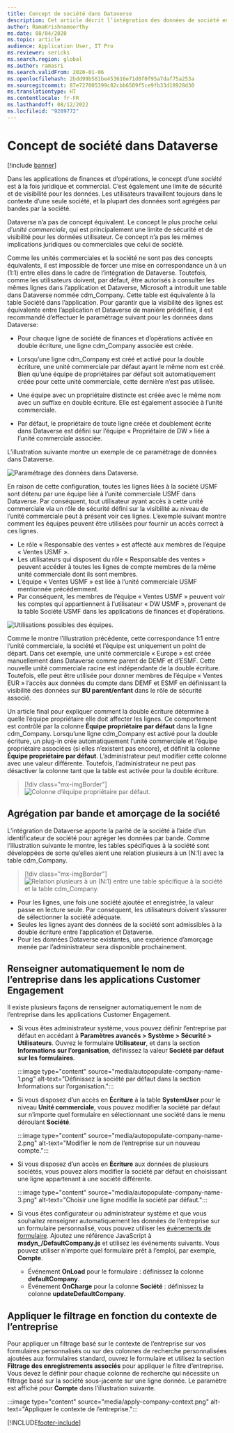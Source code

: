 ```yaml
---
title: Concept de société dans Dataverse
description: Cet article décrit l’intégration des données de société entre les applications de finances et d’opérations et Dataverse.
author: RamaKrishnamoorthy
ms.date: 08/04/2020
ms.topic: article
audience: Application User, IT Pro
ms.reviewer: sericks
ms.search.region: global
ms.author: ramasri
ms.search.validFrom: 2020-01-06
ms.openlocfilehash: 2bdd99b581be453616e71d0f0f95a7daf75a253a
ms.sourcegitcommit: 87e727005399c82cbb6509f5ce9fb33d18928d30
ms.translationtype: HT
ms.contentlocale: fr-FR
ms.lasthandoff: 08/12/2022
ms.locfileid: "9289772"
---
```

# <a name="company-concept-in-dataverse"></a>Concept de société dans Dataverse

[!include [banner](../../includes/banner.md)]




Dans les applications de finances et d’opérations, le concept d’une *société* est à la fois juridique et commercial. C’est également une limite de sécurité et de visibilité pour les données. Les utilisateurs travaillent toujours dans le contexte d’une seule société, et la plupart des données sont agrégées par bandes par la société.

Dataverse n’a pas de concept équivalent. Le concept le plus proche celui d’*unité commerciale*, qui est principalement une limite de sécurité et de visibilité pour les données utilisateur. Ce concept n’a pas les mêmes implications juridiques ou commerciales que celui de société.

Comme les unités commerciales et la société ne sont pas des concepts équivalents, il est impossible de forcer une mise en correspondance un à un (1:1) entre elles dans le cadre de l’intégration de Dataverse. Toutefois, comme les utilisateurs doivent, par défaut, être autorisés à consulter les mêmes lignes dans l’application et Dataverse, Microsoft a introduit une table dans Dataverse nommée cdm\_Company. Cette table est équivalente à la table Société dans l’application. Pour garantir que la visibilité des lignes est équivalente entre l’application et Dataverse de manière prédéfinie, il est recommandé d’effectuer le paramétrage suivant pour les données dans Dataverse:

+ Pour chaque ligne de société de finances et d’opérations activée en double écriture, une ligne cdm\_Company associée est créée.

+ Lorsqu’une ligne cdm\_Company est créé et activé pour la double écriture, une unité commerciale par défaut ayant le même nom est créé. Bien qu’une équipe de propriétaires par défaut soit automatiquement créée pour cette unité commerciale, cette dernière n’est pas utilisée.
+ Une équipe avec un propriétaire distincte est créée avec le même nom avec un suffixe en double écriture. Elle est également associée à l’unité commerciale.

+ Par défaut, le propriétaire de toute ligne créée et doublement écrite dans Dataverse est défini sur l’équipe « Propriétaire de DW » liée à l’unité commerciale associée.

L’illustration suivante montre un exemple de ce paramétrage de données dans Dataverse.

![Paramétrage des données dans Dataverse.](media/dual-write-company-1.png)

En raison de cette configuration, toutes les lignes liées à la société USMF sont détenu par une équipe liée à l’unité commerciale USMF dans Dataverse. Par conséquent, tout utilisateur ayant accès à cette unité commerciale via un rôle de sécurité défini sur la visibilité au niveau de l’unité commerciale peut à présent voir ces lignes. L’exemple suivant montre comment les équipes peuvent être utilisées pour fournir un accès correct à ces lignes.

+ Le rôle « Responsable des ventes » est affecté aux membres de l’équipe « Ventes USMF ».
+ Les utilisateurs qui disposent du rôle « Responsable des ventes » peuvent accéder à toutes les lignes de compte membres de la même unité commerciale dont ils sont membres.
+ L’équipe « Ventes USMF » est liée à l’unité commerciale USMF mentionnée précédemment.
+ Par conséquent, les membres de l’équipe « Ventes USMF » peuvent voir les comptes qui appartiennent à l’utilisateur « DW USMF », provenant de la table Société USMF dans les applications de finances et d’opérations.

![Utilisations possibles des équipes.](media/dual-write-company-2.png)

Comme le montre l’illustration précédente, cette correspondance 1:1 entre l’unité commerciale, la société et l’équipe est uniquement un point de départ. Dans cet exemple, une unité commerciale « Europe » est créée manuellement dans Dataverse comme parent de DEMF et d’ESMF. Cette nouvelle unité commerciale racine est indépendante de la double écriture. Toutefois, elle peut être utilisée pour donner membres de l’équipe « Ventes EUR » l’accès aux données du compte dans DEMF et ESMF en définissant la visibilité des données sur **BU parent/enfant** dans le rôle de sécurité associé.

Un article final pour expliquer comment la double écriture détermine à quelle l’équipe propriétaire elle doit affecter les lignes. Ce comportement est contrôlé par la colonne **Équipe propriétaire par défaut** dans la ligne cdm\_Company. Lorsqu’une ligne cdm\_Company est activé pour la double écriture, un plug-in crée automatiquement l’unité commerciale et l’équipe propriétaire associées (si elles n’existent pas encore), et définit la colonne **Équipe propriétaire par défaut**. L’administrateur peut modifier cette colonne avec une valeur différente. Toutefois, l’administrateur ne peut pas désactiver la colonne tant que la table est activée pour la double écriture.

> [!div class="mx-imgBorder"]
![Colonne d’équipe propriétaire par défaut.](media/dual-write-default-owning-team.jpg)

## <a name="company-striping-and-bootstrapping"></a>Agrégation par bande et amorçage de la société

L’intégration de Dataverse apporte la parité de la société à l’aide d’un identificateur de société pour agréger les données par bande. Comme l’illustration suivante le montre, les tables spécifiques à la société sont développées de sorte qu’elles aient une relation plusieurs à un (N:1) avec la table cdm\_Company.

> [!div class="mx-imgBorder"]
![Relation plusieurs à un (N:1) entre une table spécifique à la société et la table cdm_Company.](media/dual-write-bootstrapping.png)

+ Pour les lignes, une fois une société ajoutée et enregistrée, la valeur passe en lecture seule. Par conséquent, les utilisateurs doivent s’assurer de sélectionner la société adéquate.
+ Seules les lignes ayant des données de la société sont admissibles à la double écriture entre l’application et Dataverse.
+ Pour les données Dataverse existantes, une expérience d’amorçage menée par l’administrateur sera disponible prochainement.


## <a name="autopopulate-company-name-in-customer-engagement-apps"></a>Renseigner automatiquement le nom de l’entreprise dans les applications Customer Engagement

Il existe plusieurs façons de renseigner automatiquement le nom de l’entreprise dans les applications Customer Engagement.

+ Si vous êtes administrateur système, vous pouvez définir l’entreprise par défaut en accédant à **Paramètres avancés > Système > Sécurité > Utilisateurs**. Ouvrez le formulaire **Utilisateur**, et dans la section **Informations sur l’organisation**, définissez la valeur **Société par défaut sur les formulaires**.

    :::image type="content" source="media/autopopulate-company-name-1.png" alt-text="Définissez la société par défaut dans la section Informations sur l’organisation.":::

+ Si vous disposez d’un accès en **Écriture** à la table **SystemUser** pour le niveau **Unité commerciale**, vous pouvez modifier la société par défaut sur n’importe quel formulaire en sélectionnant une société dans le menu déroulant **Société**.

    :::image type="content" source="media/autopopulate-company-name-2.png" alt-text="Modifier le nom de l’entreprise sur un nouveau compte.":::

+ Si vous disposez d’un accès en **Écriture** aux données de plusieurs sociétés, vous pouvez alors modifier la société par défaut en choisissant une ligne appartenant à une société différente.

    :::image type="content" source="media/autopopulate-company-name-3.png" alt-text="Choisir une ligne modifie la société par défaut.":::

+ Si vous êtes configurateur ou administrateur système et que vous souhaitez renseigner automatiquement les données de l’entreprise sur un formulaire personnalisé, vous pouvez utiliser les [événements de formulaire](/powerapps/developer/model-driven-apps/clientapi/events-forms-grids). Ajoutez une référence JavaScript à **msdyn_/DefaultCompany.js** et utilisez les événements suivants. Vous pouvez utiliser n’importe quel formulaire prêt à l’emploi, par exemple, **Compte**.

    + Événement **OnLoad** pour le formulaire : définissez la colonne **defaultCompany**.
    + Événement **OnCharge** pour la colonne **Société** : définissez la colonne **updateDefaultCompany**.

## <a name="apply-filtering-based-on-the-company-context"></a>Appliquer le filtrage en fonction du contexte de l’entreprise

Pour appliquer un filtrage basé sur le contexte de l’entreprise sur vos formulaires personnalisés ou sur des colonnes de recherche personnalisées ajoutées aux formulaires standard, ouvrez le formulaire et utilisez la section **Filtrage des enregistrements associés** pour appliquer le filtre d’entreprise. Vous devez le définir pour chaque colonne de recherche qui nécessite un filtrage basé sur la société sous-jacente sur une ligne donnée. Le paramètre est affiché pour **Compte** dans l’illustration suivante.

:::image type="content" source="media/apply-company-context.png" alt-text="Appliquer le contexte de l’entreprise.":::



[!INCLUDE[footer-include](../../../../includes/footer-banner.md)]
